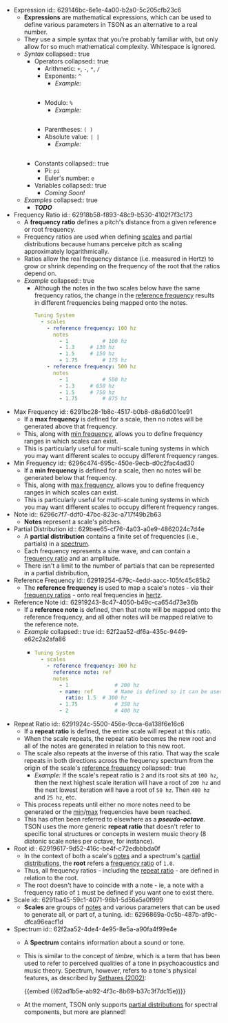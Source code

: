 - Expression
  id:: 629146bc-6e1e-4a00-b2a0-5c205cfb23c6
	- **Expressions** are mathematical expressions, which can be used to define various parameters in TSON as an alternative to a real number.
	- They use a simple syntax that you're probably familiar with, but only allow for so much mathematical complexity. Whitespace is ignored.
	- *Syntax*
	  collapsed:: true
		- Operators
		  collapsed:: true
			- Arithmetic: `+`, `-`, `*`, `/`
			- Exponents: `^`
				- *Example:*
				  ```yaml
				  
				  ```
			- Modulo: `%`
				- *Example:*
				  ```yaml
				  
				  ```
			- Parentheses: `( )`
			- Absolute value: `| |`
				- *Example:*
				  ```yaml
				  
				  ```
		- Constants
		  collapsed:: true
			- Pi: `pi`
			- Euler's number: `e`
		- Variables
		  collapsed:: true
			- *Coming Soon!*
	- *Examples*
	  collapsed:: true
		- ***TODO***
- Frequency Ratio
  id:: 62918b58-f893-48c9-b530-4102f7f3c173
	- A **frequency ratio** defines a pitch's distance from a given reference or root frequency.
	- Frequency ratios are used when defining [scales](((6291ba45-59c1-4071-96b1-5d56a5a0f999))) and partial distributions because humans perceive pitch as scaling approximately logarithmically.
	- Ratios allow the real frequency distance (i.e. measured in Hertz) to grow or shrink depending on the  frequency of the root that the ratios depend on.
	- *Example*
	  collapsed:: true
		- Although the notes in the two scales below have the same frequency ratios, the change in the [reference frequency](((62919254-679c-4edd-aacc-105fc45c85b2))) results in different frequencies being mapped onto the notes.
		  ```yaml
		  Tuning System
		    - scales
		      - reference frequency: 100 hz
		        notes
		          - 1			# 100 hz
		          - 1.3		# 130 hz
		          - 1.5		# 150 hz
		          - 1.75		# 175 hz
		      - reference frequency: 500 hz
		        notes
		          - 1			# 500 hz
		          - 1.3		# 650 hz
		          - 1.5		# 750 hz
		          - 1.75		# 875 hz
		  ```
- Max Frequency
  id:: 6291bc28-1b8c-4517-b0b8-d8a6d001ce91
	- If a **max frequency** is defined for a scale, then no notes will be generated above that frequency.
	- This, along with [min frequency](((6296c474-695c-450e-9ecb-d0c2fac4ad30))), allows you to define frequency ranges in which scales can exist.
	- This is particularly useful for multi-scale tuning systems in which you may want different scales to occupy different frequency ranges.
- Min Frequency
  id:: 6296c474-695c-450e-9ecb-d0c2fac4ad30
	- If a **min frequency** is defined for a scale, then no notes will be generated below that frequency.
	- This, along with [max frequency](((6291bc28-1b8c-4517-b0b8-d8a6d001ce91))), allows you to define frequency ranges in which scales can exist.
	- This is particularly useful for multi-scale tuning systems in which you may want different scales to occupy different frequency ranges.
- Note
  id:: 6296c7f7-ddf0-47bc-823c-a717f49b2b63
	- **Notes** represent a scale's pitches.
- Partial Distribution
  id:: 629bee65-cf76-4a03-a0e9-4862024c7d4e
	- A **partial distribution** contains a finite set of frequencies (i.e., partials) in a [spectrum](((62f2aa52-4de4-4e95-8e5a-a90fa4f99e4e))).
	- Each frequency represents a sine wave, and can contain a [frequency ratio](((62918b58-f893-48c9-b530-4102f7f3c173))) and an amplitude.
	- There isn't a limit to the number of partials that can be represented in a partial distribution,
- Reference Frequency
  id:: 62919254-679c-4edd-aacc-105fc45c85b2
	- The **reference frequency** is used to map a scale's notes - via their [frequency ratios](((62918b58-f893-48c9-b530-4102f7f3c173))) - onto real frequencies in [hertz]((https://en.m.wikipedia.org/wiki/Hertz)).
- Reference Note
  id:: 62919243-8c47-4050-b49c-ca654d73e36b
	- If a **reference note** is defined, then that note will be mapped onto the reference frequency, and all other notes will be mapped relative to the reference note.
	- *Example*
	  collapsed:: true
	  id:: 62f2aa52-df6a-435c-9449-e62c2a2afa86
		- ```yaml
		  Tuning System
		    - scales
		      - reference frequency: 300 hz
		        reference note: ref
		        notes
		          - 1				# 200 hz
		          - name: ref		# Name is defined so it can be used as a reference note
		            ratio: 1.5	# 300 hz
		          - 1.75			# 350 hz
		          - 2				# 400 hz
		  ```
- Repeat Ratio
  id:: 6291924c-5500-456e-9cca-6a138f6e16c6
	- If a **repeat ratio** is defined, the entire scale will repeat at this ratio.
	- When the scale repeats, the repeat ratio becomes the new root and all of the notes are generated in relation to this new root.
	- The scale also repeats at the inverse of this ratio. That way the scale repeats in both directions across the frequency spectrum from the origin of the scale's [reference frequency](((62919254-679c-4edd-aacc-105fc45c85b2)))
	  collapsed:: true
		- *Example:* If the scale's repeat ratio is `2` and its root sits at `100 hz`, then the next highest scale iteration will have a root of `200 hz` and the next lowest iteration will have a root of `50 hz`. Then `400 hz` and `25 hz`, etc.
	- This process repeats until either no more notes need to be generated or the [min](((6296c474-695c-450e-9ecb-d0c2fac4ad30)))/[max](((6291bc28-1b8c-4517-b0b8-d8a6d001ce91))) frequencies have been reached.
	- This has often been referred to elsewhere as a ***pseudo-octave***. TSON uses the more generic **repeat ratio** that doesn't refer to specific tonal structures or concepts in western music theory (8 diatonic scale notes per octave, for instance).
- Root
  id:: 62919617-9d52-416c-be4f-c72edbbbda0f
	- In the context of both a scale's [notes](((6296c7f7-ddf0-47bc-823c-a717f49b2b63))) and a spectrum's [partial distributions](((629bee65-cf76-4a03-a0e9-4862024c7d4e))), the **root** refers a [frequency ratio](((62918b58-f893-48c9-b530-4102f7f3c173))) of `1.0`.
	- Thus, all frequency ratios - including the [repeat ratio](((6291924c-5500-456e-9cca-6a138f6e16c6))) - are defined in relation to the root.
	- The root doesn't have to coincide with a note - ie, a note with a frequency ratio of `1` must be defined if you want one to exist there.
- Scale
  id:: 6291ba45-59c1-4071-96b1-5d56a5a0f999
	- **Scales** are groups of [notes](((6296c7f7-ddf0-47bc-823c-a717f49b2b63))) and various parameters that can be used to generate all, or part of, a tuning.
	  id:: 6296869a-0c5b-487b-af9c-dfca96eacf1d
- Spectrum
  id:: 62f2aa52-4de4-4e95-8e5a-a90fa4f99e4e
	- A **Spectrum** contains information about a sound or tone.
	- This is similar to the concept of *timbre*, which is a term that has been used to refer to perceived qualities of a tone in psychoacoustics and music theory. Spectrum, however, refers to a tone's physical features, as described by [Sethares (2002)](((62ad1af1-aab8-4080-bf6c-32dfe11b7fb4))):
	  
	  {{embed ((62ad1b5e-ab92-4f3c-8b69-b37c3f7dc15e))}}
	- At the moment, TSON only supports [partial distributions](((629bee65-cf76-4a03-a0e9-4862024c7d4e))) for spectral components, but more are planned!